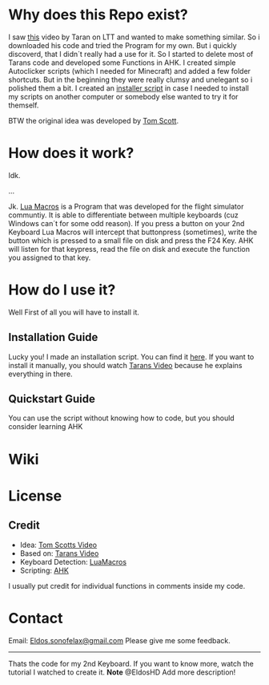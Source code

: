 # Why does this Repo exist?
I saw [this](https://www.youtube.com/watch?v=Arn8ExQ2Gjg) video by Taran on LTT and wanted to make something similar. So i downloaded his code and tried the Program for my own. But i quickly discoverd, that I didn´t really had a use for it. So I started to delete most of Tarans code and developed some Functions in AHK. I created simple Autoclicker scripts (which I needed for Minecraft) and added a few folder shortcuts. But in the beginning they were really clumsy and unelegant so i polished them a bit. I created an [installer script](https://github.com/EldosHD/myInstallers) in case I needed to install my scripts on another computer or somebody else wanted to try it for themself.

BTW the original idea was developed by [Tom Scott](https://www.youtube.com/watch?v=lIFE7h3m40U&feature=emb_title).

# How does it work?
Idk.

...

Jk. [Lua Macros](http://www.hidmacros.eu/forum/viewtopic.php?f=10&t=241#p794) is a Program that was developed for the flight simulator communtiy. It is able to differentiate between multiple keyboards (cuz Windows can´t for some odd reason). If you press a button on your 2nd Keyboard Lua Macros will intercept that buttonpress (sometimes), write the button which is pressed to a small file on disk and press the F24 Key. AHK will listen for that keypress, read the file on disk and execute the function you assigned to that key.

# How do I use it?
Well First of all you will have to install it.

## Installation Guide
Lucky you! I made an installation script. You can find it [here](https://github.com/EldosHD/myInstallers).
If you want to install it manually, you should watch [Tarans Video](https://www.youtube.com/watch?v=Arn8ExQ2Gjg) because he explains everything in there.

## Quickstart Guide
You can use the script without knowing how to code, but you should consider learning AHK 

# Wiki

# License

## Credit
- Idea: [Tom Scotts Video](https://www.youtube.com/watch?v=lIFE7h3m40U&feature=emb_title)
- Based on: [Tarans Video](https://www.youtube.com/watch?v=Arn8ExQ2Gjg)
- Keyboard Detection: [LuaMacros](http://www.hidmacros.eu/forum/viewtopic.php?f=10&t=241#p794)
- Scripting: [AHK](https://www.autohotkey.com/)

 I usually put credit for individual functions in comments inside my code.

# Contact
Email: Eldos.sonofelax@gmail.com
Please give me some feedback.


--------------------------------------------------------------------------------------------------------
Thats the code for my 2nd Keyboard. If you want to know more, watch the tutorial I watched to create it. 
**Note** @EldosHD Add more description!
